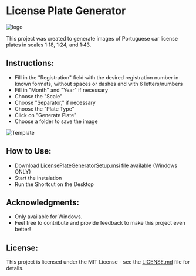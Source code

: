 # License Plate Generator
![logo](https://github.com/tiagomerinosantos/LicensePlateGenerator/assets/90798124/4d329821-a3e3-49fd-bbf5-a8cac79482e5)

This project was created to generate images of Portuguese car license plates in scales 1:18, 1:24, and 1:43.

## Instructions:
- Fill in the "Registration" field with the desired registration number in known formats, without spaces or dashes and with 6 letters/numbers
- Fill in "Month" and "Year" if necessary
- Choose the "Scale"
- Choose "Separator," if necessary
- Choose the "Plate Type"
- Click on "Generate Plate"
- Choose a folder to save the image

![Template](https://github.com/tiagomerinosantos/LicensePlateGenerator/assets/90798124/6be66e9d-5068-4551-a2fe-5366d583d766)

## How to Use:
- Download <a id="raw-url" href="https://github.com/tiagomerinosantos/LicensePlateGenerator/blob/master/LicensePlateGeneratorSetup.msi">LicensePlateGeneratorSetup.msi</a> file available (Windows ONLY)
- Start the instalation
- Run the Shortcut on the Desktop

## Acknowledgments:
- Only available for Windows.
- Feel free to contribute and provide feedback to make this project even better!

## License:
This project is licensed under the MIT License - see the [LICENSE.md](LICENSE.md) file for details.
